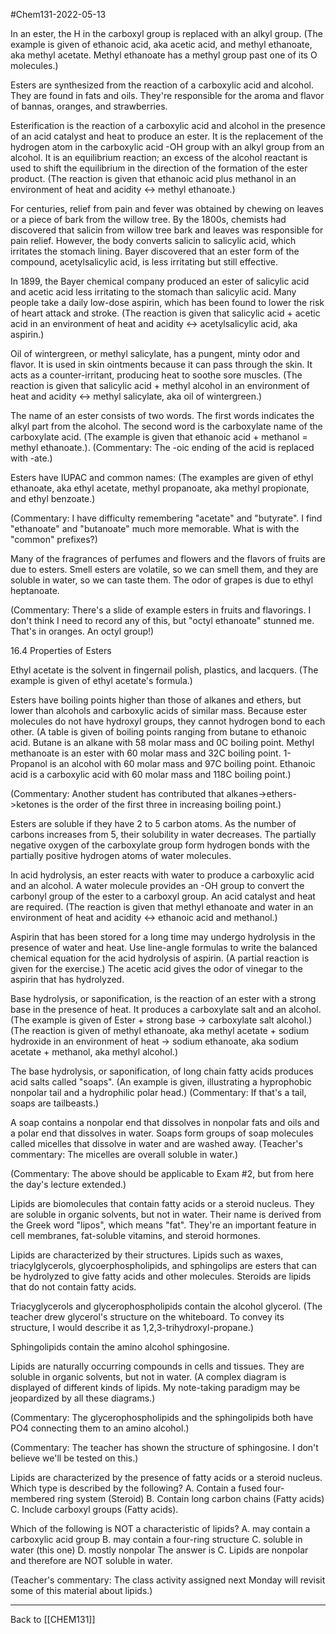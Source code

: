 #Chem131-2022-05-13

In an ester, the H in the carboxyl group is replaced with an alkyl group.  (The example is given of ethanoic acid, aka acetic acid, and methyl ethanoate, aka methyl acetate.  Methyl ethanoate has a methyl group past one of its O molecules.)

Esters are synthesized from the reaction of a carboxylic acid and alcohol.  They are found in fats and oils.  They're responsible for the aroma and flavor of bannas, oranges, and strawberries.

Esterification is the reaction of a carboxylic acid and alcohol in the presence of an acid catalyst and heat to produce an ester.  It is the replacement of the hydrogen atom in the carboxylic acid -OH group with an alkyl group from an alcohol.  It is an equilibrium reaction; an excess of the alcohol reactant is used to shift the equilibrium in the direction of the formation of the ester product.  (The reaction is given that ethanoic acid plus methanol in an environment of heat and acidity <-> methyl ethanoate.)

For centuries, relief from pain and fever was obtained by chewing on leaves or a piece of bark from the willow tree.  By the 1800s, chemists had discovered that salicin from willow tree bark and leaves was responsible for pain relief.  However, the body converts salicin to salicylic acid, which irritates the stomach lining.  Bayer discovered that an ester form of the compound, acetylsalicylic acid, is less irritating but still effective.

In 1899, the Bayer chemical company produced an ester of salicylic acid and acetic acid less irritating to the stomach than salicylic acid.  Many people take a daily low-dose aspirin, which has been found to lower the risk of heart attack and stroke.  (The reaction is given that salicylic acid + acetic acid in an environment of heat and acidity <-> acetylsalicylic acid, aka aspirin.)

Oil of wintergreen, or methyl salicylate, has a pungent, minty odor and flavor.  It is used in skin ointments because it can pass through the skin.  It acts as a counter-irritant, producing heat to soothe sore muscles.  (The reaction is given that salicylic acid + methyl alcohol in an environment of heat and acidity <-> methyl salicylate, aka oil of wintergreen.)

The name of an ester consists of two words.  The first words indicates the alkyl part from the alcohol.  The second word is the carboxylate name of the carboxylate acid.  (The example is given that ethanoic acid + methanol = methyl ethanoate.). (Commentary: The -oic ending of the acid is replaced with -ate.)

Esters have IUPAC and common names: (The examples are given of ethyl ethanoate, aka ethyl acetate, methyl propanoate, aka methyl propionate, and ethyl benzoate.)

(Commentary:  I have difficulty remembering "acetate" and "butyrate".  I find "ethanoate" and "butanoate" much more memorable.  What is with the "common" prefixes?)

Many of the fragrances of perfumes and flowers and the flavors of fruits are due to esters.  Smell esters are volatile, so we can smell them, and they are soluble in water, so we can taste them.  The odor of grapes is due to ethyl heptanoate.

(Commentary:  There's a slide of example esters in fruits and flavorings.  I don't think I need to record any of this, but "octyl ethanoate" stunned me.  That's in oranges.  An octyl group!)

16.4 Properties of Esters

Ethyl acetate is the solvent in fingernail polish, plastics, and lacquers.  (The example is given of ethyl acetate's formula.)

Esters have boiling points higher than those of alkanes and ethers, but lower than alcohols and carboxylic acids of similar mass.  Because ester molecules do not have hydroxyl groups, they cannot hydrogen bond to each other.  (A table is given of boiling points ranging from butane to ethanoic acid.  Butane is an alkane with 58 molar mass and 0C boiling point.  Methyl methanoate is an ester with 60 molar mass and 32C boiling point.  1-Propanol is an alcohol with 60 molar mass and 97C boiling point.  Ethanoic acid is a carboxylic acid with 60 molar mass and 118C boiling point.)

(Commentary:  Another student has contributed that alkanes->ethers->ketones is the order of the first three in increasing boiling point.)

Esters are soluble if they have 2 to 5 carbon atoms.  As the number of carbons increases from 5, their solubility in water decreases.  The partially negative oxygen of the carboxylate group form hydrogen bonds with the partially positive hydrogen atoms of water molecules.

In acid hydrolysis, an ester reacts with water to produce a carboxylic acid and an alcohol.  A water molecule provides an -OH group to convert the carbonyl group of the ester to a carboxyl group.  An acid catalyst and heat are required.  (The reaction is given that methyl ethanoate and water in an environment of heat and acidity <-> ethanoic acid and methanol.)

Aspirin that has been stored for a long time may undergo hydrolysis in the presence of water and heat.  Use line-angle formulas to write the balanced chemical equation for the acid hydrolysis of aspirin.  (A partial reaction is given for the exercise.)  The acetic acid gives the odor of vinegar to the aspirin that has hydrolyzed.

Base hydrolysis, or saponification, is the reaction of an ester with a strong base in the presence of heat.  It produces a carboxylate salt and an alcohol.  (The example is given of Ester + strong base -> carboxylate salt alcohol.)  (The reaction is given of methyl ethanoate, aka methyl acetate + sodium hydroxide in an environment of heat -> sodium ethanoate, aka sodium acetate + methanol, aka methyl alcohol.)

The base hydrolysis, or saponification, of long chain fatty acids produces acid salts called "soaps".  (An example is given, illustrating a hyprophobic nonpolar tail and a hydrophilic polar head.)  (Commentary:  If that's a tail, soaps are tailbeasts.)

A soap contains a nonpolar end that dissolves in nonpolar fats and oils and a polar end that dissolves in water.  Soaps form groups of soap molecules called micelles that dissolve in water and are washed away.  (Teacher's commentary:  The micelles are overall soluble in water.)

(Commentary:  The above should be applicable to Exam #2, but from here the day's lecture extended.)

Lipids are biomolecules that contain fatty acids or a steroid nucleus.  They are soluble in organic solvents, but not in water.  Their name is derived from the Greek word "lipos", which means "fat".  They're an important feature in cell membranes, fat-soluble vitamins, and steroid hormones.

Lipids are characterized by their structures.  Lipids such as waxes, triacylglycerols, glycoerphospholipids, and sphingolips are esters that can be hydrolyzed to give fatty acids and other molecules.  Steroids are lipids that do not contain fatty acids.

Triacyglycerols and glycerophospholipids contain the alcohol glycerol.  (The teacher drew glycerol's structure on the whiteboard.  To convey its structure, I would describe it as 1,2,3-trihydroxyl-propane.)

Sphingolipids contain the amino alcohol sphingosine.

Lipids are naturally occurring compounds in cells and tissues.  They are soluble in organic solvents, but not in water.  (A complex diagram is displayed of different kinds of lipids.  My note-taking paradigm may be jeopardized by all these diagrams.)

(Commentary:  The glycerophospholipids and the sphingolipids both have PO4 connecting them to an amino alcohol.)

(Commentary:  The teacher has shown the structure of sphingosine.  I don't believe we'll be tested on this.)

Lipids are characterized by the presence of fatty acids or a steroid nucleus.  Which type is described by the following?  A. Contain a fused four-membered ring system (Steroid) B. Contain long carbon chains (Fatty acids) C. Include carboxyl groups (Fatty acids).

Which of the following is NOT a characteristic of lipids?
A. may contain a carboxylic acid group
B. may contain a four-ring structure
C. soluble in water (this one)
D. mostly nonpolar
The answer is C.  Lipids are nonpolar and therefore are NOT soluble in water.

(Teacher's commentary:  The class activity assigned next Monday will revisit some of this material about lipids.)

---
Back to [[CHEM131]]